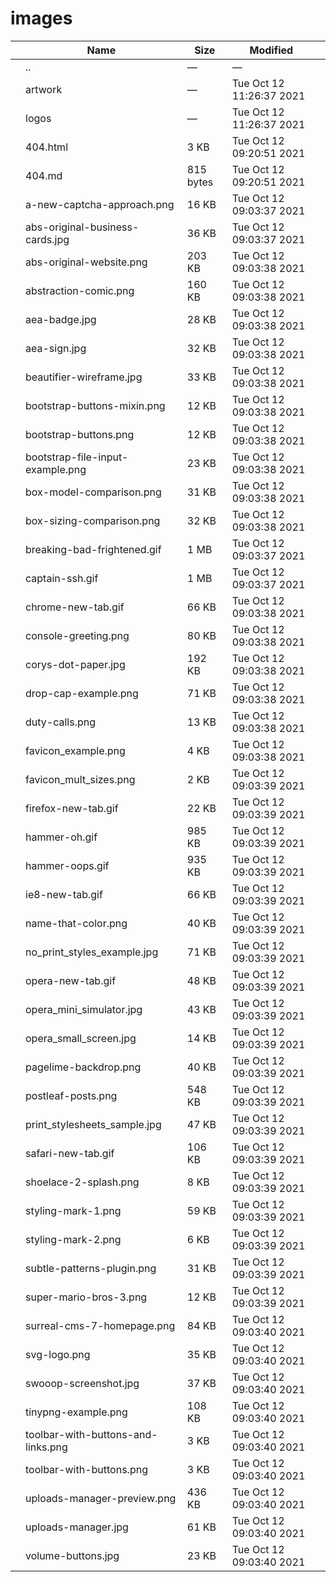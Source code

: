 # images

<table><thead><tr class="header"><th></th><th>Name</th><th>Size</th><th>Modified</th><th></th></tr></thead><tbody><tr class="odd"><td></td><td><span class="goup">..</span></td><td>—</td><td>—</td><td></td></tr><tr class="even"><td></td><td><span class="name">artwork</span></td><td>—</td><td>Tue Oct 12 11:26:37 2021</td><td></td></tr><tr class="odd"><td></td><td><span class="name">logos</span></td><td>—</td><td>Tue Oct 12 11:26:37 2021</td><td></td></tr><tr class="even"><td></td><td><span class="name">404.html</span></td><td>3 KB</td><td>Tue Oct 12 09:20:51 2021</td><td></td></tr><tr class="odd"><td></td><td><span class="name">404.md</span></td><td>815 bytes</td><td>Tue Oct 12 09:20:51 2021</td><td></td></tr><tr class="even"><td></td><td><span class="name">a-new-captcha-approach.png</span></td><td>16 KB</td><td>Tue Oct 12 09:03:37 2021</td><td></td></tr><tr class="odd"><td></td><td><span class="name">abs-original-business-cards.jpg</span></td><td>36 KB</td><td>Tue Oct 12 09:03:37 2021</td><td></td></tr><tr class="even"><td></td><td><span class="name">abs-original-website.png</span></td><td>203 KB</td><td>Tue Oct 12 09:03:38 2021</td><td></td></tr><tr class="odd"><td></td><td><span class="name">abstraction-comic.png</span></td><td>160 KB</td><td>Tue Oct 12 09:03:38 2021</td><td></td></tr><tr class="even"><td></td><td><span class="name">aea-badge.jpg</span></td><td>28 KB</td><td>Tue Oct 12 09:03:38 2021</td><td></td></tr><tr class="odd"><td></td><td><span class="name">aea-sign.jpg</span></td><td>32 KB</td><td>Tue Oct 12 09:03:38 2021</td><td></td></tr><tr class="even"><td></td><td><span class="name">beautifier-wireframe.jpg</span></td><td>33 KB</td><td>Tue Oct 12 09:03:38 2021</td><td></td></tr><tr class="odd"><td></td><td><span class="name">bootstrap-buttons-mixin.png</span></td><td>12 KB</td><td>Tue Oct 12 09:03:38 2021</td><td></td></tr><tr class="even"><td></td><td><span class="name">bootstrap-buttons.png</span></td><td>12 KB</td><td>Tue Oct 12 09:03:38 2021</td><td></td></tr><tr class="odd"><td></td><td><span class="name">bootstrap-file-input-example.png</span></td><td>23 KB</td><td>Tue Oct 12 09:03:38 2021</td><td></td></tr><tr class="even"><td></td><td><span class="name">box-model-comparison.png</span></td><td>31 KB</td><td>Tue Oct 12 09:03:38 2021</td><td></td></tr><tr class="odd"><td></td><td><span class="name">box-sizing-comparison.png</span></td><td>32 KB</td><td>Tue Oct 12 09:03:38 2021</td><td></td></tr><tr class="even"><td></td><td><span class="name">breaking-bad-frightened.gif</span></td><td>1 MB</td><td>Tue Oct 12 09:03:37 2021</td><td></td></tr><tr class="odd"><td></td><td><span class="name">captain-ssh.gif</span></td><td>1 MB</td><td>Tue Oct 12 09:03:37 2021</td><td></td></tr><tr class="even"><td></td><td><span class="name">chrome-new-tab.gif</span></td><td>66 KB</td><td>Tue Oct 12 09:03:38 2021</td><td></td></tr><tr class="odd"><td></td><td><span class="name">console-greeting.png</span></td><td>80 KB</td><td>Tue Oct 12 09:03:38 2021</td><td></td></tr><tr class="even"><td></td><td><span class="name">corys-dot-paper.jpg</span></td><td>192 KB</td><td>Tue Oct 12 09:03:38 2021</td><td></td></tr><tr class="odd"><td></td><td><span class="name">drop-cap-example.png</span></td><td>71 KB</td><td>Tue Oct 12 09:03:38 2021</td><td></td></tr><tr class="even"><td></td><td><span class="name">duty-calls.png</span></td><td>13 KB</td><td>Tue Oct 12 09:03:38 2021</td><td></td></tr><tr class="odd"><td></td><td><span class="name">favicon_example.png</span></td><td>4 KB</td><td>Tue Oct 12 09:03:38 2021</td><td></td></tr><tr class="even"><td></td><td><span class="name">favicon_mult_sizes.png</span></td><td>2 KB</td><td>Tue Oct 12 09:03:39 2021</td><td></td></tr><tr class="odd"><td></td><td><span class="name">firefox-new-tab.gif</span></td><td>22 KB</td><td>Tue Oct 12 09:03:39 2021</td><td></td></tr><tr class="even"><td></td><td><span class="name">hammer-oh.gif</span></td><td>985 KB</td><td>Tue Oct 12 09:03:39 2021</td><td></td></tr><tr class="odd"><td></td><td><span class="name">hammer-oops.gif</span></td><td>935 KB</td><td>Tue Oct 12 09:03:39 2021</td><td></td></tr><tr class="even"><td></td><td><span class="name">ie8-new-tab.gif</span></td><td>66 KB</td><td>Tue Oct 12 09:03:39 2021</td><td></td></tr><tr class="odd"><td></td><td><span class="name">name-that-color.png</span></td><td>40 KB</td><td>Tue Oct 12 09:03:39 2021</td><td></td></tr><tr class="even"><td></td><td><span class="name">no_print_styles_example.jpg</span></td><td>71 KB</td><td>Tue Oct 12 09:03:39 2021</td><td></td></tr><tr class="odd"><td></td><td><span class="name">opera-new-tab.gif</span></td><td>48 KB</td><td>Tue Oct 12 09:03:39 2021</td><td></td></tr><tr class="even"><td></td><td><span class="name">opera_mini_simulator.jpg</span></td><td>43 KB</td><td>Tue Oct 12 09:03:39 2021</td><td></td></tr><tr class="odd"><td></td><td><span class="name">opera_small_screen.jpg</span></td><td>14 KB</td><td>Tue Oct 12 09:03:39 2021</td><td></td></tr><tr class="even"><td></td><td><span class="name">pagelime-backdrop.png</span></td><td>40 KB</td><td>Tue Oct 12 09:03:39 2021</td><td></td></tr><tr class="odd"><td></td><td><span class="name">postleaf-posts.png</span></td><td>548 KB</td><td>Tue Oct 12 09:03:39 2021</td><td></td></tr><tr class="even"><td></td><td><span class="name">print_stylesheets_sample.jpg</span></td><td>47 KB</td><td>Tue Oct 12 09:03:39 2021</td><td></td></tr><tr class="odd"><td></td><td><span class="name">safari-new-tab.gif</span></td><td>106 KB</td><td>Tue Oct 12 09:03:39 2021</td><td></td></tr><tr class="even"><td></td><td><span class="name">shoelace-2-splash.png</span></td><td>8 KB</td><td>Tue Oct 12 09:03:39 2021</td><td></td></tr><tr class="odd"><td></td><td><span class="name">styling-mark-1.png</span></td><td>59 KB</td><td>Tue Oct 12 09:03:39 2021</td><td></td></tr><tr class="even"><td></td><td><span class="name">styling-mark-2.png</span></td><td>6 KB</td><td>Tue Oct 12 09:03:39 2021</td><td></td></tr><tr class="odd"><td></td><td><span class="name">subtle-patterns-plugin.png</span></td><td>31 KB</td><td>Tue Oct 12 09:03:39 2021</td><td></td></tr><tr class="even"><td></td><td><span class="name">super-mario-bros-3.png</span></td><td>12 KB</td><td>Tue Oct 12 09:03:39 2021</td><td></td></tr><tr class="odd"><td></td><td><span class="name">surreal-cms-7-homepage.png</span></td><td>84 KB</td><td>Tue Oct 12 09:03:40 2021</td><td></td></tr><tr class="even"><td></td><td><span class="name">svg-logo.png</span></td><td>35 KB</td><td>Tue Oct 12 09:03:40 2021</td><td></td></tr><tr class="odd"><td></td><td><span class="name">swooop-screenshot.jpg</span></td><td>37 KB</td><td>Tue Oct 12 09:03:40 2021</td><td></td></tr><tr class="even"><td></td><td><span class="name">tinypng-example.png</span></td><td>108 KB</td><td>Tue Oct 12 09:03:40 2021</td><td></td></tr><tr class="odd"><td></td><td><span class="name">toolbar-with-buttons-and-links.png</span></td><td>3 KB</td><td>Tue Oct 12 09:03:40 2021</td><td></td></tr><tr class="even"><td></td><td><span class="name">toolbar-with-buttons.png</span></td><td>3 KB</td><td>Tue Oct 12 09:03:40 2021</td><td></td></tr><tr class="odd"><td></td><td><span class="name">uploads-manager-preview.png</span></td><td>436 KB</td><td>Tue Oct 12 09:03:40 2021</td><td></td></tr><tr class="even"><td></td><td><span class="name">uploads-manager.jpg</span></td><td>61 KB</td><td>Tue Oct 12 09:03:40 2021</td><td></td></tr><tr class="odd"><td></td><td><span class="name">volume-buttons.jpg</span></td><td>23 KB</td><td>Tue Oct 12 09:03:40 2021</td><td></td></tr></tbody></table>
